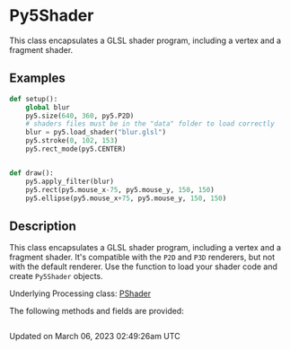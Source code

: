 # Py5Shader

This class encapsulates a GLSL shader program, including a vertex and a fragment shader.

## Examples

<div class="example-table">

<div class="example-row"><div class="example-cell-image">

</div><div class="example-cell-code">

```python
def setup():
    global blur
    py5.size(640, 360, py5.P2D)
    # shaders files must be in the "data" folder to load correctly
    blur = py5.load_shader("blur.glsl")
    py5.stroke(0, 102, 153)
    py5.rect_mode(py5.CENTER)


def draw():
    py5.apply_filter(blur)
    py5.rect(py5.mouse_x-75, py5.mouse_y, 150, 150)
    py5.ellipse(py5.mouse_x+75, py5.mouse_y, 150, 150)
```

</div></div>

</div>

## Description

This class encapsulates a GLSL shader program, including a vertex and a fragment shader. It's compatible with the `P2D` and `P3D` renderers, but not with the default renderer. Use the [](sketch_load_shader) function to load your shader code and create `Py5Shader` objects.

Underlying Processing class: [PShader](https://processing.org/reference/PShader.html)

The following methods and fields are provided:

```{include} include_py5shader.md
```

Updated on March 06, 2023 02:49:26am UTC
